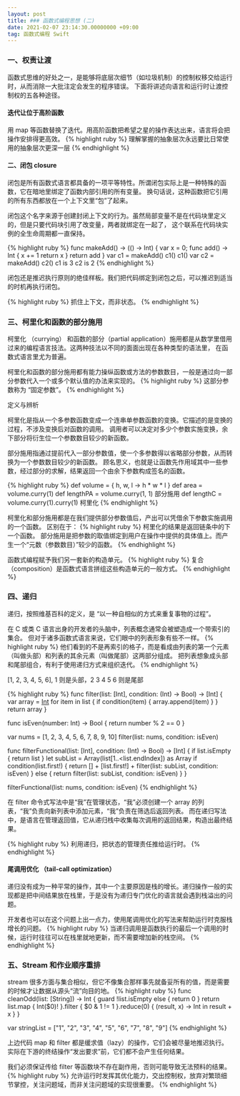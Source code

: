 ```yaml
---
layout: post
title: ### 函数式编程思想 (二)
date: 2021-02-07 23:14:30.00000000 +09:00
tag: 函数式编程 Swift
---
```

### 一、权责让渡
函数式思维的好处之一，是能够将底层次细节（如垃圾机制）的控制权移交给运行时，从而消除一大批注定会发生的程序错误。
下面将讲述向语言和运行时让渡控制权的五各种途径。

#### 迭代让位于高阶函数
用 map 等函数替换了迭代。用高阶函数把希望之星的操作表达出来，语言将会把操作安排得更高效。
{% highlight ruby %}
理解掌握的抽象层次永远要比日常使用的抽象层次更深一层
{% endhighlight %}

#### 二、闭包 closure
闭包是所有函数式语言都具备的一项平等特性。所谓闭包实际上是一种特殊的函数，它在暗地里绑定了函数内部引用的所有变量。
换句话说，这种函数把它引用的所有东西都放在一个上下文里“包”了起来。

闭包这个名字来源于创建封闭上下文的行为。虽然局部变量不是在代码块里定义的，但是只要代码块引用了改变量，两者就绑定在一起了，
这个联系在代码块实例的全生命周期都一直保持。

{% highlight ruby %}
func makeAdd() -> (() -> Int) {
  var x = 0;
    func add() -> Int {
      x += 1
      return x
    }
    return add
}
var c1 = makeAdd()
c1()
c1()
var c2 = makeAdd()
c2()
c1 is 3
c2 is 2
{% endhighlight %}

闭包还是推迟执行原则的绝佳样板。我们把代码绑定到闭包之后，可以推迟到适当的时机再执行闭包。

{% highlight ruby %}
抓住上下文，而非状态。
{% endhighlight %}

### 三、柯里化和函数的部分施用
柯里化 （currying） 和函数的部分（partial application）施用都是从数学里借用过来的编程语言技法。这两种技法以不同的面面出现在各种类型的语法里，
在函数式语言里尤为普遍。

柯里化和函数的部分施用都有能力操纵函数或方法的参数数目，一般是通过向一部分参数代入一个或多个默认值的办法来实现的。
{% highlight ruby %}
这部分参数称为 “固定参数”。
{% endhighlight %}

定义与辨析

柯里化是指从一个多参数函数变成一个连串单参数函数的变换。它描述的是变换的过程，不涉及变换后对函数的调用。
调用者可以决定对多少个参数实施变换，余下部分将衍生位一个参数数目较少的新函数。

部分施用指通过提前代入一部分参数值，使一个多参数得以省略部分参数，从而转换为一个参数数目较少的新函数。
顾名思义，也就是让函数先作用域其中一些参数，经过部分的求解，结果返回一个由余下参数构成签名的函数。

{% highlight ruby %}
def volume = { h, w, l -> h * w * l }
def area = volume.curry(1)
def lengthPA = volume.curry(1, 1)             部分施用
def lengthC = volume.curry(1).curry(1)        柯里化
{% endhighlight %}

柯里化和部分施用都是在我们提供部分参数值后，产出可以凭借余下参数实施调用的一个函数。
区别在于：
{% highlight ruby %}
柯里化的结果是返回链条中的下一个函数。
部分施用是把参数的取值绑定到用户在操作中提供的具体值上。而产生一个“元数（参数数目）”较少的函数。
{% endhighlight %}

函数式编程赋予我们另一套新的构造单元。
{% highlight ruby %}
复合（composition）是函数式语言拼组这些构造单元的一般方式。
{% endhighlight %}

### 四、递归
递归，按照维基百科的定义，是 “以一种自相似的方式来重复事物的过程”。

在 C 或类 C 语言出身的开发者的头脑中，列表概念通常会被塑造成一个带索引的集合。
但对于诸多函数式语言来说，它们眼中的列表形象有些不一样。
{% highlight ruby %}
他们看到的不是再索引的格子，而是看成由列表的第一个元素（叫做头部）和列表的其余元素（叫做尾部）这两部分组成。
把列表想象成头部和尾部组合，有利于使用递归方式来组织迭代。 
{% endhighlight %}

[1, 2, 3, 4, 5, 6], 1 则是头部，2 3 4 5 6 则是尾部

{% highlight ruby %}
func filter(list: [Int], condition: (Int) -> Bool) -> [Int] {
  var array = [Int]()
    for item in list {
        if condition(item) {
          array.append(item)
        }
    }
    return array
}

func isEven(number: Int) -> Bool {
    return number % 2 == 0
}

var nums = [1, 2, 3, 4, 5, 6, 7, 8, 9, 10]
filter(list: nums, condition: isEven)

func filterFunctional(list: [Int], condition: (Int) -> Bool) -> [Int] {
  if list.isEmpty {
    return list
  }
  let subList = Array(list[1..<list.endIndex]) as Array<Int>
  if condition(list.first!) {
    return [] + [list.first!] + filter(list: subList, condition: isEven)
  } else {
    return filter(list: subList, condition: isEven)
  }
}

filterFunctional(list: nums, condition: isEven)
{% endhighlight %}

在 filter 命令式写法中是“我”在管理状态，“我”必须创建一个 array 的列表，“我”负责向新列表中添加元素，“我”负责在筛选后返回列表。
而在递归写法中，是语言在管理返回值，它从递归栈中收集每次调用的返回结果，构造出最终结果。

{% highlight ruby %}
利用递归，把状态的管理责任推给运行时。
{% endhighlight %}

#### 尾调用优化 （tail-call optimization）
递归没有成为一种平常的操作，其中一个主要原因是栈的增长。递归操作一般的实现都是把中间结果放在栈里，于是没有为递归专门优化的语言就会遇到栈溢出的问题。

开发者也可以在这个问题上出一点力，使用尾调用优化的写法来帮助运行时克服栈增长的问题。
{% highlight ruby %}
当递归调用是函数执行的最后一个调用的时候，运行时往往可以在栈里就地更新，而不需要增加新的栈空间。
{% endhighlight %}

### 五、Stream 和作业顺序重排
stream 很多方面与集合相似，但它不像集合那样事先就备妥所有的值，而是需要的时候才让数据从源头“流”向目的地。
{% highlight ruby %}
func cleanOdd(list: [String]) -> Int {
  guard !list.isEmpty else {
    return 0
  }
  return list.map { Int($0)! }.filter { $0 & 1 != 1 }.reduce(0) { (result, x) -> Int in result + x }
}

var stringList = ["1", "2", "3", "4", "5", "6", "7", "8", "9"]
{% endhighlight %}

上边代码 map 和 filter 都是缓求值（lazy）的操作，它们会被尽量地推迟执行。实际在下游的终结操作“发出要求”前，它们都不会产生任何结果。

我们必须保证传给 filter 等函数块不存在副作用，否则可能导致无法预料的结果。
{% highlight ruby %}
允许运行时发挥其优化能力，交出控制权，放弃对繁琐细节掌控，关注问题域，而非关注问题域的实现很重要。
{% endhighlight %}
